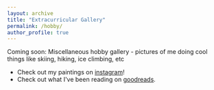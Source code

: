 ```yaml
---
layout: archive
title: "Extracurricular Gallery"
permalink: /hobby/
author_profile: true
---
```


Coming soon: Miscellaneous hobby gallery - pictures of me doing cool things like skiing, hiking, ice climbing, etc

* Check out my paintings on [instagram](https://www.instagram.com/soph_paints_stuff?utm_source=ig_web_button_share_sheet&igsh=MWd4M3U5aDRzZWJ4NA==)!
* Check out what I've been reading on [goodreads](https://www.goodreads.com/user/show/186768911-sophia-vlahakis).
